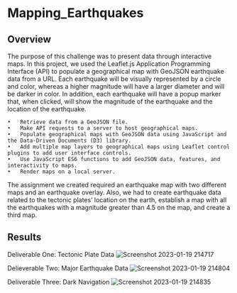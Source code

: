 # Mapping_Earthquakes
## Overview

The purpose of this challenge was to present data through interactive maps.  In this project, we used the Leaflet.js Application Programming Interface (API) to populate a geographical map with GeoJSON earthquake data from a URL. Each earthquake will be visually represented by a circle and color, whereas a higher magnitude will have a larger diameter and will be darker in color. In addition, each earthquake will have a popup marker that, when clicked, will show the magnitude of the earthquake and the location of the earthquake.

    •	Retrieve data from a GeoJSON file.
    •	Make API requests to a server to host geographical maps.
    •	Populate geographical maps with GeoJSON data using JavaScript and the Data-Driven Documents (D3) library.
    •	Add multiple map layers to geographical maps using Leaflet control plugins to add user interface controls.
    •	Use JavaScript ES6 functions to add GeoJSON data, features, and interactivity to maps.
    •	Render maps on a local server.
   
The assignment we created required an earthquake map with two different maps and an earthquake overlay. Also, we had to create earthquake data related to the tectonic plates’ location on the earth, establish a map with all the earthquakes with a magnitude greater than 4.5 on the map, and create a third map.

## Results
Deliverable One: Tectonic Plate Data
![Screenshot 2023-01-19 214717](https://user-images.githubusercontent.com/114379268/213607573-e589ff65-c7c6-405f-a38e-1e5df0dedc80.png)

Delieverable Two: Major Earthquake Data
![Screenshot 2023-01-19 214804](https://user-images.githubusercontent.com/114379268/213607620-191fef94-bfef-416c-bbeb-529d93a6af43.png)

Deliverable Three: Dark Navigation
![Screenshot 2023-01-19 214835](https://user-images.githubusercontent.com/114379268/213607690-bc991f2e-bab1-4592-9126-4603036659c4.png)
